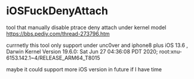 # iOSFuckDenyAttach
tool that manually disable ptrace deny attach under kernel model
https://bbs.pediy.com/thread-273796.htm

currnetly this tool only support under unc0ver and
iphone8 plus  iOS 13.6 , Darwin Kernel Version 19.6.0: Sat Jun 27 04:36:08 PDT 2020; root:xnu-6153.142.1~4/RELEASE_ARM64_T8015


maybe it could support more iOS version  in future 
if I have time


